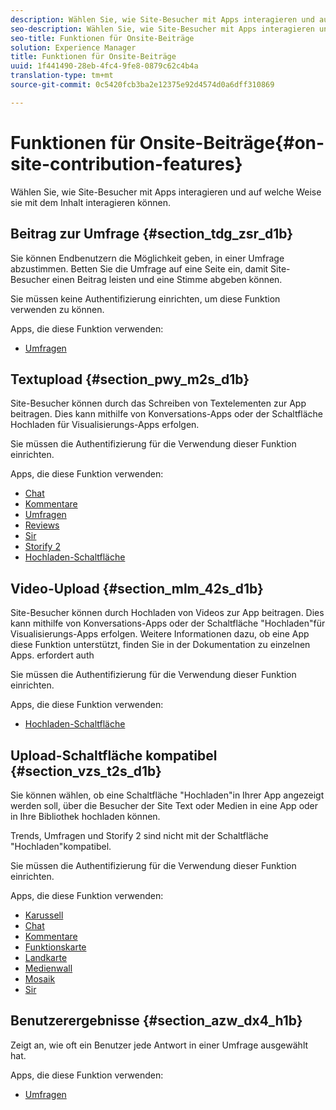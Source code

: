 ```yaml
---
description: Wählen Sie, wie Site-Besucher mit Apps interagieren und auf welche Weise sie mit dem Inhalt interagieren können.
seo-description: Wählen Sie, wie Site-Besucher mit Apps interagieren und auf welche Weise sie mit dem Inhalt interagieren können.
seo-title: Funktionen für Onsite-Beiträge
solution: Experience Manager
title: Funktionen für Onsite-Beiträge
uuid: 1f441490-28eb-4fc4-9fe8-0879c62c4b4a
translation-type: tm+mt
source-git-commit: 0c5420fcb3ba2e12375e92d4574d0a6dff310869

---
```



# Funktionen für Onsite-Beiträge{#on-site-contribution-features}

Wählen Sie, wie Site-Besucher mit Apps interagieren und auf welche Weise sie mit dem Inhalt interagieren können.

## Beitrag zur Umfrage {#section_tdg_zsr_d1b}

Sie können Endbenutzern die Möglichkeit geben, in einer Umfrage abzustimmen. Betten Sie die Umfrage auf eine Seite ein, damit Site-Besucher einen Beitrag leisten und eine Stimme abgeben können.

Sie müssen keine Authentifizierung einrichten, um diese Funktion verwenden zu können.

Apps, die diese Funktion verwenden:

* [Umfragen](../c-about-apps/c-polls-app/c-polls-app.md#c_polls_app)

## Textupload {#section_pwy_m2s_d1b}

Site-Besucher können durch das Schreiben von Textelementen zur App beitragen. Dies kann mithilfe von Konversations-Apps oder der Schaltfläche Hochladen für Visualisierungs-Apps erfolgen.

Sie müssen die Authentifizierung für die Verwendung dieser Funktion einrichten.

Apps, die diese Funktion verwenden:

* [Chat](../c-about-apps/c-chat-app/c-chat-app.md#c_chat_app)
* [Kommentare](/help/using/c-about-apps/c-comments/c-comments.md)
* [Umfragen](../c-about-apps/c-polls-app/c-polls-app.md#c_polls_app)
* [Reviews](../c-about-apps/c-reviews-app/c-reviews-app.md#c_reviews_app)
* [Sir](../c-about-apps/c-sidenotes-app/c-sidenotes-app.md#c_sidenotes_app)
* [Storify 2](../c-about-apps/c-storify2/c-storify2.md#c_storify2)
* [Hochladen-Schaltfläche](../c-about-apps/c-upload-button-app/c-upload-button-app.md#c_upload_button_app)

## Video-Upload {#section_mlm_42s_d1b}

Site-Besucher können durch Hochladen von Videos zur App beitragen. Dies kann mithilfe von Konversations-Apps oder der Schaltfläche "Hochladen"für Visualisierungs-Apps erfolgen. Weitere Informationen dazu, ob eine App diese Funktion unterstützt, finden Sie in der Dokumentation zu einzelnen Apps. erfordert auth

Sie müssen die Authentifizierung für die Verwendung dieser Funktion einrichten.

Apps, die diese Funktion verwenden:

* [Hochladen-Schaltfläche](../c-about-apps/c-upload-button-app/c-upload-button-app.md#c_upload_button_app)

## Upload-Schaltfläche kompatibel {#section_vzs_t2s_d1b}

Sie können wählen, ob eine Schaltfläche "Hochladen"in Ihrer App angezeigt werden soll, über die Besucher der Site Text oder Medien in eine App oder in Ihre Bibliothek hochladen können.

Trends, Umfragen und Storify 2 sind nicht mit der Schaltfläche "Hochladen"kompatibel.

Sie müssen die Authentifizierung für die Verwendung dieser Funktion einrichten.

Apps, die diese Funktion verwenden:

* [Karussell](../c-about-apps/c-carousel-app/c-carousel-app.md#c_carousel_app)
* [Chat](../c-about-apps/c-chat-app/c-chat-app.md#c_chat_app)
* [Kommentare](/help/using/c-about-apps/c-comments/c-comments.md)
* [Funktionskarte](../c-about-apps/c-feature-card-app/c-feature-card-app.md#c_feature_card_app)
* [Landkarte](../c-about-apps/c-map-app/c-map-app.md#c_map_app)
* [Medienwall](../c-about-apps/c-media-wall-app/c-media-wall-app.md#c_media_wall_app)
* [Mosaik](../c-about-apps/c-mosaic-app/c-mosaic-app.md#c_mosaic_app)
* [Sir](../c-about-apps/c-sidenotes-app/c-sidenotes-app.md#c_sidenotes_app)

## Benutzerergebnisse {#section_azw_dx4_h1b}

Zeigt an, wie oft ein Benutzer jede Antwort in einer Umfrage ausgewählt hat.

Apps, die diese Funktion verwenden:

* [Umfragen](../c-about-apps/c-polls-app/c-polls-app.md#c_polls_app)

